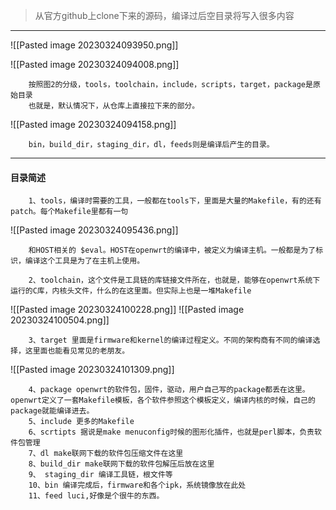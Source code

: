 >从官方github上clone下来的源码，编译过后空目录将写入很多内容

---
![[Pasted image 20230324093950.png]]

![[Pasted image 20230324094008.png]]

		按照图2的分级，tools，toolchain，include，scripts，target，package是原始目录
		也就是，默认情况下，从仓库上直接拉下来的部分。

![[Pasted image 20230324094158.png]]

		bin，build_dir，staging_dir，dl，feeds则是编译后产生的目录。

---
#### 目录简述

		1、tools，编译时需要的工具，一般都在tools下，里面是大量的Makefile，有的还有patch。每个Makefile里都有一句

![[Pasted image 20230324095436.png]]

		和HOST相关的 $eval。HOST在openwrt的编译中，被定义为编译主机。一般都是为了标识，编译这个工具是为了在主机上使用。

		2、toolchain，这个文件是工具链的库链接文件所在，也就是，能够在openwrt系统下运行的C库，内核头文件，什么的在这里面。但实际上也是一堆Makefile

![[Pasted image 20230324100228.png]]
![[Pasted image 20230324100504.png]]

		3、target 里面是firmware和kernel的编译过程定义。不同的架构商有不同的编译选择，这里面也能看见常见的老朋友。

![[Pasted image 20230324101309.png]]

		4、package openwrt的软件包，固件，驱动，用户自己写的package都丢在这里。openwrt定义了一套Makefile模板，各个软件参照这个模板定义，编译内核的时候，自己的package就能编译进去。
		5、include 更多的Makefile
		6、scrtipts 据说是make menuconfig时候的图形化插件，也就是perl脚本，负责软件包管理
		7、dl make联网下载的软件包压缩文件在这里
		8、build_dir make联网下载的软件包解压后放在这里
		9、 staging_dir 编译工具链，根文件等
		10、bin 编译完成后，firmware和各个ipk，系统镜像放在此处
		11、feed luci,好像是个很牛的东西。




